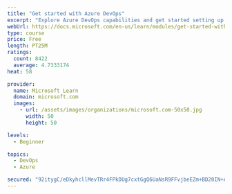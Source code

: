 ```yaml
---
title: "Get started with Azure DevOps"
excerpt: "Explore Azure DevOps capabilities and get started setting up your own organization knowing what separates elite performers from low performers."
webUrl: https://docs.microsoft.com/en-us/learn/modules/get-started-with-devops/
type: course
price: Free
length: PT25M
ratings:
  count: 8422
  average: 4.7333174
heat: 58

provider:
  name: Microsoft Learn
  domain: microsoft.com
  images:
    - url: /assets/images/organizations/microsoft.com-50x50.jpg
      width: 50
      height: 50

levels:
  - Beginner

topics:
  - DevOps
  - Azure

secured: "92itygC/eDkyhcllMevTRr4FPkDUg7cxtGgQ6UaNsR9FFvjbeEZm+BD20IN+AqRro4O+QS80qsSgFteOIj0sLoDzE2vaVjlf8Z70hKV3+GGvcMzqD4Z6Ck+XiAa84a7ODnJZnk06dk2mGdS7V6PuGvjZP2UyaWzvbKCN3DCcNYk6RRDNLArTVCHvQb32zhc/fvVCMu7Wb030eCWD1rdpCD0BaYmyTDNfBENzjoBiMMVNIw5tmHLJ9s91B48Vd3K6Z8Z8pyFi8EoRCbKuIe7Njn6QuehepchL03LrPcfUi8PgTZ1X1T9VU6FzYImk+Hr3FDoUwtTWMzz3AfkhP2TNTdAdIKAKOTnjMuNSh3eQa00bxwQw8jnIwb9EZTZ+jAQF3XMtctFJzwYq2J6He3niTcen28T/pZntL9A1BkwDRQ0=;kNk2x0i0aNTcIotnbBKgKQ=="
---
```


